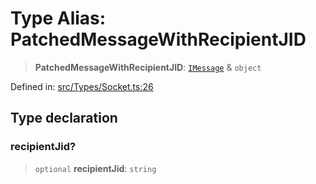 # Type Alias: PatchedMessageWithRecipientJID

> **PatchedMessageWithRecipientJID**: [`IMessage`](../namespaces/proto/interfaces/IMessage.md) & `object`

Defined in: [src/Types/Socket.ts:26](https://github.com/Fokusdotid/Baileys/blob/8399cb6fd4e55090cdf57b06ffaae3e8a88880fe/src/Types/Socket.ts#L26)

## Type declaration

### recipientJid?

> `optional` **recipientJid**: `string`
